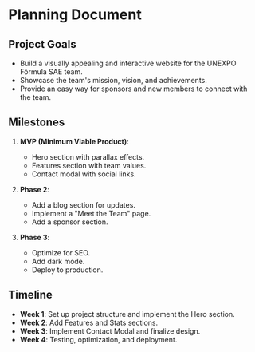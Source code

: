 # Planning Document

## Project Goals

- Build a visually appealing and interactive website for the UNEXPO Fórmula SAE team.
- Showcase the team's mission, vision, and achievements.
- Provide an easy way for sponsors and new members to connect with the team.

## Milestones

1. **MVP (Minimum Viable Product)**:

   - Hero section with parallax effects.
   - Features section with team values.
   - Contact modal with social links.

2. **Phase 2**:

   - Add a blog section for updates.
   - Implement a "Meet the Team" page.
   - Add a sponsor section.

3. **Phase 3**:
   - Optimize for SEO.
   - Add dark mode.
   - Deploy to production.

## Timeline

- **Week 1**: Set up project structure and implement the Hero section.
- **Week 2**: Add Features and Stats sections.
- **Week 3**: Implement Contact Modal and finalize design.
- **Week 4**: Testing, optimization, and deployment.
